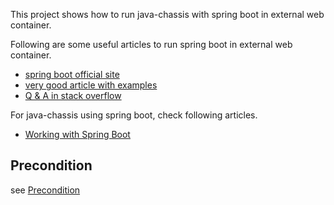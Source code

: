 This project shows how to run java-chassis with spring boot in external web container.

Following are some useful articles to run spring boot in external web container.

* [spring boot official site](https://spring.io/blog/2014/03/07/deploying-spring-boot-applications#what-about-the-java-ee-application-server)
* [very good article with examples](https://dzone.com/articles/spring-boot-with-external-tomcat)
* [Q & A in stack overflow](https://stackoverflow.com/questions/34506712/how-to-deploy-spring-boot-web-application-on-tomcat-server)

For java-chassis using spring boot, check following articles.

* [Working with Spring Boot](https://docs.servicecomb.io/java-chassis/zh_CN/using-java-chassis-in-spring-boot/using-java-chassis-in-spring-boot/)

## Precondition
see [Precondition](../../README.md)